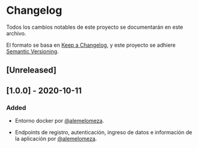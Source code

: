 # Changelog

Todos los cambios notables de este proyecto se documentarán en este archivo.

El formato se basa en [Keep a Changelog](https://keepachangelog.com/en/1.0.0/),
y este proyecto se adhiere [Semantic Versioning](https://semver.org/spec/v2.0.0.html).

## [Unreleased]

## [1.0.0] - 2020-10-11
### Added

- Entorno docker por [@alemelomeza](https://github.com/alemelomeza).

- Endpoints de registro, autenticación, ingreso de datos e información de la aplicación por [@alemelomeza](https://github.com/alemelomeza).